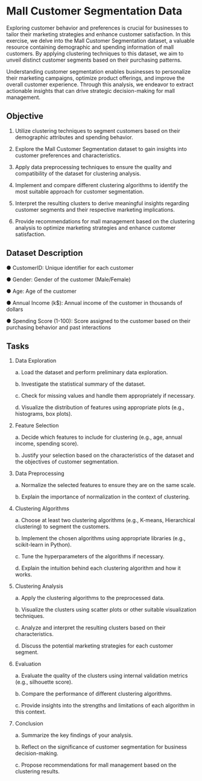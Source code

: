 # Mall Customer Segmentation Data

Exploring customer behavior and preferences is crucial for businesses to tailor their marketing strategies and enhance customer satisfaction. In this exercise, we delve into the Mall Customer Segmentation dataset, a valuable resource containing demographic and spending information of mall customers. By applying clustering techniques to this dataset, we aim to unveil distinct customer segments based on their purchasing patterns.

Understanding customer segmentation enables businesses to personalize their marketing campaigns, optimize product offerings, and improve the overall customer experience. Through this analysis, we endeavor to extract actionable insights that can drive strategic decision-making for mall management.

## Objective

1. Utilize clustering techniques to segment customers based on their demographic attributes and spending behavior.

2. Explore the Mall Customer Segmentation dataset to gain insights into customer preferences and characteristics.

3. Apply data preprocessing techniques to ensure the quality and compatibility of the dataset for clustering analysis.

4. Implement and compare different clustering algorithms to identify the most suitable approach for customer segmentation.

5. Interpret the resulting clusters to derive meaningful insights regarding customer segments and their respective marketing implications.

6. Provide recommendations for mall management based on the clustering analysis to optimize marketing strategies and enhance customer satisfaction.

## Dataset Description

● CustomerID: Unique identifier for each customer

● Gender: Gender of the customer (Male/Female)

● Age: Age of the customer

● Annual Income (k$): Annual income of the customer in thousands of dollars

● Spending Score (1-100): Score assigned to the customer based on their purchasing behavior and past interactions

## Tasks

1. Data Exploration

    a. Load the dataset and perform preliminary data exploration.

    b. Investigate the statistical summary of the dataset.

    c. Check for missing values and handle them appropriately if necessary.

    d. Visualize the distribution of features using appropriate plots (e.g., histograms, box plots).

2. Feature Selection

    a. Decide which features to include for clustering (e.g., age, annual income, spending score).
   
    b. Justify your selection based on the characteristics of the dataset and the objectives of customer segmentation.

3. Data Preprocessing

    a. Normalize the selected features to ensure they are on the same scale.

    b. Explain the importance of normalization in the context of clustering.

4. Clustering Algorithms

    a. Choose at least two clustering algorithms (e.g., K-means, Hierarchical clustering) to segment the customers.

    b. Implement the chosen algorithms using appropriate libraries (e.g., scikit-learn in Python).

    c. Tune the hyperparameters of the algorithms if necessary.

    d. Explain the intuition behind each clustering algorithm and how it works.

5. Clustering Analysis

    a. Apply the clustering algorithms to the preprocessed data. 

    b. Visualize the clusters using scatter plots or other suitable visualization techniques.

    c. Analyze and interpret the resulting clusters based on their characteristics.

    d. Discuss the potential marketing strategies for each customer segment.

6. Evaluation

    a. Evaluate the quality of the clusters using internal validation metrics (e.g., silhouette score).

    b. Compare the performance of different clustering algorithms.

    c. Provide insights into the strengths and limitations of each algorithm in this context.

7. Conclusion

    a. Summarize the key findings of your analysis.

    b. Reflect on the significance of customer segmentation for business decision-making.

    c. Propose recommendations for mall management based on the clustering results.

